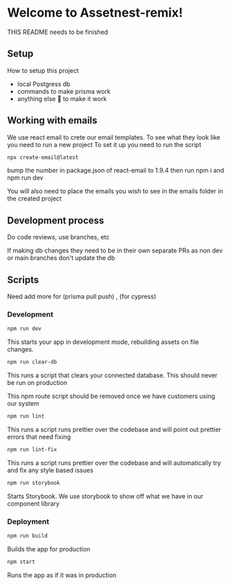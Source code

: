 # Welcome to Assetnest-remix!

THIS README needs to be finished

## Setup

How to setup this project

- local Postgress db
- commands to make prisma work
- anything else 🤷 to make it work

## Working with emails

We use react email to crete our email templates. To see what they look like you need to run a new project
To set it up you need to run the script

```sh
npx create-email@latest
```

bump the number in package.json of react-email to 1.9.4 then run npm i and npm run dev

You will also need to place the emails you wish to see in the emails folder in the created project

## Development process

Do code reviews, use branches, etc

If making db changes they need to be in their own separate PRs as non dev or main branches don't update the db

## Scripts

Need add more for (prisma pull push) , (for cypress)

### Development

```sh
npm run dev
```

This starts your app in development mode, rebuilding assets on file changes.

```sh
npm run clear-db
```

This runs a script that clears your connected database. This should never be run on production

This npm route script should be removed once we have customers using our system

```sh
npm run lint
```

This runs a script runs prettier over the codebase and will point out prettier errors that need fixing

```sh
npm run lint-fix
```

This runs a script runs prettier over the codebase and will automatically try and fix any style based issues

```sh
npm run storybook
```

Starts Storybook. We use storybook to show off what we have in our component library

### Deployment

```sh
npm run build
```

Builds the app for production

```sh
npm start
```

Runs the app as if it was in production
